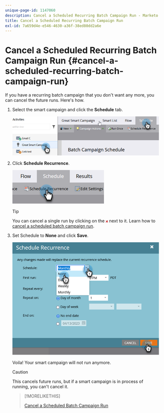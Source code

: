 ```yaml
---
unique-page-id: 1147060
description: Cancel a Scheduled Recurring Batch Campaign Run - Marketo Docs - Product Documentation
title: Cancel a Scheduled Recurring Batch Campaign Run
exl-id: 7a659d4e-e546-4630-a36f-38ed80dd2a6e
---
```

# Cancel a Scheduled Recurring Batch Campaign Run {#cancel-a-scheduled-recurring-batch-campaign-run}

If you have a recurring batch campaign that you don't want any more, you can cancel the future runs. Here's how.

1. Select the smart campaign and click the **Schedule** tab.

   ![](assets/cancel-a-scheduled-recurring-batch-campaign-run-1.png)

1. Click **Schedule Recurrence**.

   ![](assets/cancel-a-scheduled-recurring-batch-campaign-run-2.png)

   >[!TIP]
   >
   >You can cancel a single run by clicking on the ![red x](assets/cancel-a-scheduled-recurring-batch-campaign-run-3.png) next to it. Learn how to [cancel a scheduled batch campaign run](/help/marketo/product-docs/core-marketo-concepts/smart-campaigns/using-smart-campaigns/cancel-a-scheduled-batch-campaign-run.md).

1. Set Schedule to **None** and click **Save**.

   ![](assets/cancel-a-scheduled-recurring-batch-campaign-run-4.png)

   Voila! Your smart campaign will not run anymore.

   >[!CAUTION]
   >
   >This cancels future runs, but if a smart campaign is in process of running, you can't cancel it.

   >[!MORELIKETHIS]
   >
   >[Cancel a Scheduled Batch Campaign Run](/help/marketo/product-docs/core-marketo-concepts/smart-campaigns/using-smart-campaigns/cancel-a-scheduled-batch-campaign-run.md)
